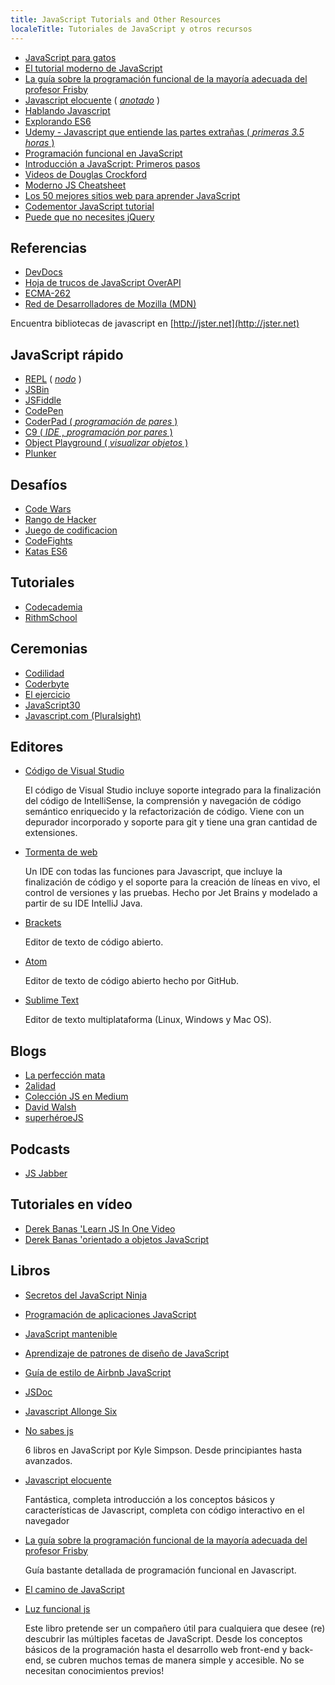 ```yaml
---
title: JavaScript Tutorials and Other Resources
localeTitle: Tutoriales de JavaScript y otros recursos
---
```

*   [JavaScript para gatos](http://jsforcats.com/)
*   [El tutorial moderno de JavaScript](https://javascript.info/)
*   [La guía sobre la programación funcional de la mayoría adecuada del profesor Frisby](https://github.com/DrBoolean/mostly-adequate-guide)
*   [Javascript elocuente](http://www.eloquentjavascript.net) ( [_anotado_](https://watchandcode.com/courses/eloquent-javascript-the-annotated-version) )
*   [Hablando Javascript](http://speakingjs.com/es5/)
*   [Explorando ES6](http://exploringjs.com/es6/)
*   [Udemy - Javascript que entiende las partes extrañas ( _primeras 3.5 horas_ )](https://www.youtube.com/watch?v=Bv_5Zv5c-Ts)
*   [Programación funcional en JavaScript](https://www.youtube.com/playlist?list=PL0zVEGEvSaeEd9hlmCXrk5yUyqUag-n84)
*   [Introducción a JavaScript: Primeros pasos](https://www.educative.io/collection/5679346740101120/5720605454237696?authorName=Arnav%20Aggarwal)
*   [Videos de Douglas Crockford](https://www.youtube.com/watch?v=v2ifWcnQs6M&index=1&list=PL62E185BB8577B63D)
*   [Moderno JS Cheatsheet](https://mbeaudru.github.io/modern-js-cheatsheet/)
*   [Los 50 mejores sitios web para aprender JavaScript](http://www.codeconquest.com/blog/top-50-websites-to-learn-javascript/)
*   [Codementor JavaScript tutorial](https://www.codementor.io/community/topic/javascript)
*   [Puede que no necesites jQuery](http://youmightnotneedjquery.com/)

## Referencias

*   [DevDocs](http://devdocs.io)
*   [Hoja de trucos de JavaScript OverAPI](http://overapi.com/javascript)
*   [ECMA-262](http://www.ecma-international.org/publications/standards/Ecma-262.htm)
*   [Red de Desarrolladores de Mozilla (MDN)](https://developer.mozilla.org/en-US/docs/Web/JavaScript)

Encuentra bibliotecas de javascript en [http://jster.net](http://jster.net)

## JavaScript rápido

*   [REPL](https://repl.it/languages/Javascript) ( [_nodo_](https://repl.it/languages/iojs/) )
*   [JSBin](http://jsbin.com)
*   [JSFiddle](https://jsfiddle.net)
*   [CodePen](http://codepen.io)
*   [CoderPad ( _programación de pares_ )](http://coderpad.io)
*   [C9 ( _IDE_ , _programación por pares_ )](http://c9.io)
*   [Object Playground ( _visualizar objetos_ )](http://www.objectplayground.com/)
*   [Plunker](http://plnkr.co)

## Desafíos

*   [Code Wars](http://codewars.com)
*   [Rango de Hacker](https://hackerrank.com)
*   [Juego de codificacion](http://codingame.com)
*   [CodeFights](https://codefights.com/home)
*   [Katas ES6](http://es6katas.org)

## Tutoriales

*   [Codecademia](https://www.codecademy.com)
*   [RithmSchool](https://www.rithmschool.com)

## Ceremonias

*   [Codilidad](https://codility.com/programmers/lessons/)
*   [Coderbyte](http://coderbyte.com)
*   [El ejercicio](http://exercism.io)
*   [JavaScript30](https://javascript30.com/)
*   [Javascript.com (Pluralsight)](https://www.javascript.com/)

## Editores

*   [Código de Visual Studio](https://code.visualstudio.com/)
    
    El código de Visual Studio incluye soporte integrado para la finalización del código de IntelliSense, la comprensión y navegación de código semántico enriquecido y la refactorización de código. Viene con un depurador incorporado y soporte para git y tiene una gran cantidad de extensiones.
    
*   [Tormenta de web](https://www.jetbrains.com/webstorm/)
    
    Un IDE con todas las funciones para Javascript, que incluye la finalización de código y el soporte para la creación de líneas en vivo, el control de versiones y las pruebas. Hecho por Jet Brains y modelado a partir de su IDE IntelliJ Java.
    
*   [Brackets](http://brackets.io)

    Editor de texto de código abierto.
    
*   [Atom](http://atom.io)
    
    Editor de texto de código abierto hecho por GitHub.
    
*   [Sublime Text](https://www.sublimetext.com/)

    Editor de texto multiplataforma (Linux, Windows y Mac OS).
    

## Blogs

*   [La perfección mata](http://perfectionkills.com)
*   [2alidad](http://www.2ality.com/)
*   [Colección JS en Medium](https://medium.com/the-javascript-collection)
*   [David Walsh](https://davidwalsh.name/)
*   [superhéroeJS](http://superherojs.com/)

## Podcasts

*   [JS Jabber](https://devchat.tv/js-jabber)

## Tutoriales en vídeo

*   [Derek Banas 'Learn JS In One Video](https://www.youtube.com/watch?v=fju9ii8YsGs)
*   [Derek Banas 'orientado a objetos JavaScript](https://www.youtube.com/watch?v=O8wwnhdkPE4)

## Libros

*   [Secretos del JavaScript Ninja](https://www.manning.com/books/secrets-of-the-javascript-ninja)
    
*   [Programación de aplicaciones JavaScript](http://pjabook.com/)
    
*   [JavaScript mantenible](http://shop.oreilly.com/product/0636920025245.do)
    
*   [Aprendizaje de patrones de diseño de JavaScript](http://addyosmani.com/resources/essentialjsdesignpatterns/book/)
    
*   [Guía de estilo de Airbnb JavaScript](https://github.com/airbnb/javascript)
    
*   [JSDoc](http://usejsdoc.org/)
    
*   [Javascript Allonge Six](https://leanpub.com/javascriptallongesix/read)
    
*   [No sabes js](https://github.com/getify/You-Dont-Know-JS)
    
    6 libros en JavaScript por Kyle Simpson. Desde principiantes hasta avanzados.
    
*   [Javascript elocuente](http://www.eloquentjavascript.net)
    
    Fantástica, completa introducción a los conceptos básicos y características de Javascript, completa con código interactivo en el navegador
    
*   [La guía sobre la programación funcional de la mayoría adecuada del profesor Frisby](https://github.com/DrBoolean/mostly-adequate-guide)
    
    Guía bastante detallada de programación funcional en Javascript.
    
*   [El camino de JavaScript](https://github.com/bpesquet/thejsway)
    
*   [Luz funcional js](https://github.com/getify/Functional-Light-JS)
    
    Este libro pretende ser un compañero útil para cualquiera que desee (re) descubrir las múltiples facetas de JavaScript. Desde los conceptos básicos de la programación hasta el desarrollo web front-end y back-end, se cubren muchos temas de manera simple y accesible. No se necesitan conocimientos previos!
